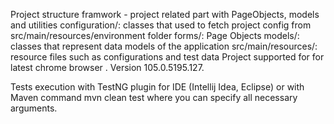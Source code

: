 Project structure
framwork - project related part with PageObjects, models and utilities
configuration/: classes that used to fetch project config from src/main/resources/environment folder
forms/: Page Objects
models/: classes that represent data models of the application 
src/main/resources/: resource files such as configurations and test data
Project supported for for latest chrome browser . Version 105.0.5195.127. 

Tests execution with TestNG plugin for IDE (Intellij Idea, Eclipse) or with Maven command mvn clean test where you can specify all necessary arguments.

